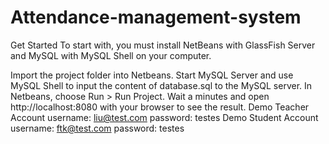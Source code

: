 # Attendance-management-system
 Get Started
To start with, you must install NetBeans with GlassFish Server and MySQL with MySQL Shell on your computer.

Import the project folder into Netbeans.
Start MySQL Server and use MySQL Shell to input the content of database.sql to the MySQL server.
In Netbeans, choose Run > Run Project.
Wait a minutes and open http://localhost:8080 with your browser to see the result.
Demo Teacher Account
username: liu@test.com
password: testes
Demo Student Account
username: ftk@test.com
password: testes
